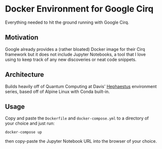 # Docker Environment for Google Cirq

Everything needed to hit the ground running with Google Cirq.

## Motivation

Google already provides a (rather bloated) Docker image for their Cirq framework but it does not include Jupyter Notebooks, a tool that I love using to keep track of any new discoveries or neat code snippets.

## Architecture

Builds heavily off of Quantum Computing at Davis' [Hephaestus](https://github.com/Quantum-Computing-at-Davis/Hephaestus) environment series, based off of Alpine Linux with Conda built-in.

## Usage

Copy and paste the `Dockerfile` and `docker-compose.yml` to a directory of your choice and just run:

```
docker-compose up
```

then copy-paste the Jupyter Notebook URL into the browser of your choice.